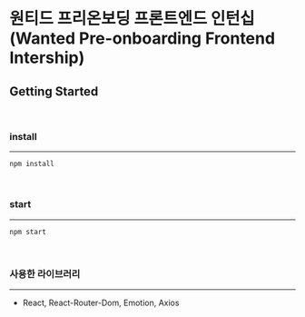 # 원티드 프리온보딩 프론트엔드 인턴십 (Wanted Pre-onboarding Frontend Intership)

## Getting Started

<br>

### install

---

```
npm install
```

<br>

### start

---

```
npm start
```

<br>

### 사용한 라이브러리

---

- React, React-Router-Dom, Emotion, Axios
